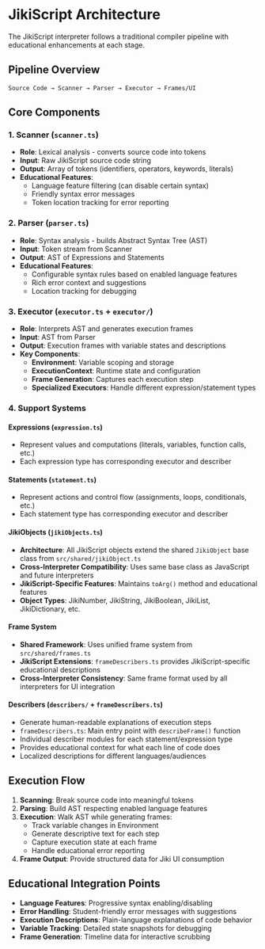 # JikiScript Architecture

The JikiScript interpreter follows a traditional compiler pipeline with educational enhancements at each stage.

## Pipeline Overview

```
Source Code → Scanner → Parser → Executor → Frames/UI
```

## Core Components

### 1. Scanner (`scanner.ts`)

- **Role**: Lexical analysis - converts source code into tokens
- **Input**: Raw JikiScript source code string
- **Output**: Array of tokens (identifiers, operators, keywords, literals)
- **Educational Features**:
  - Language feature filtering (can disable certain syntax)
  - Friendly syntax error messages
  - Token location tracking for error reporting

### 2. Parser (`parser.ts`)

- **Role**: Syntax analysis - builds Abstract Syntax Tree (AST)
- **Input**: Token stream from Scanner
- **Output**: AST of Expressions and Statements
- **Educational Features**:
  - Configurable syntax rules based on enabled language features
  - Rich error context and suggestions
  - Location tracking for debugging

### 3. Executor (`executor.ts` + `executor/`)

- **Role**: Interprets AST and generates execution frames
- **Input**: AST from Parser
- **Output**: Execution frames with variable states and descriptions
- **Key Components**:
  - **Environment**: Variable scoping and storage
  - **ExecutionContext**: Runtime state and configuration
  - **Frame Generation**: Captures each execution step
  - **Specialized Executors**: Handle different expression/statement types

### 4. Support Systems

#### Expressions (`expression.ts`)

- Represent values and computations (literals, variables, function calls, etc.)
- Each expression type has corresponding executor and describer

#### Statements (`statement.ts`)

- Represent actions and control flow (assignments, loops, conditionals, etc.)
- Each statement type has corresponding executor and describer

#### JikiObjects (`jikiObjects.ts`)

- **Architecture**: All JikiScript objects extend the shared `JikiObject` base class from `src/shared/jikiObject.ts`
- **Cross-Interpreter Compatibility**: Uses same base class as JavaScript and future interpreters
- **JikiScript-Specific Features**: Maintains `toArg()` method and educational features
- **Object Types**: JikiNumber, JikiString, JikiBoolean, JikiList, JikiDictionary, etc.

#### Frame System

- **Shared Framework**: Uses unified frame system from `src/shared/frames.ts`
- **JikiScript Extensions**: `frameDescribers.ts` provides JikiScript-specific educational descriptions
- **Cross-Interpreter Consistency**: Same frame format used by all interpreters for UI integration

#### Describers (`describers/` + `frameDescribers.ts`)

- Generate human-readable explanations of execution steps
- `frameDescribers.ts`: Main entry point with `describeFrame()` function
- Individual describer modules for each statement/expression type
- Provides educational context for what each line of code does
- Localized descriptions for different languages/audiences

## Execution Flow

1. **Scanning**: Break source code into meaningful tokens
2. **Parsing**: Build AST respecting enabled language features
3. **Execution**: Walk AST while generating frames:
   - Track variable changes in Environment
   - Generate descriptive text for each step
   - Capture execution state at each frame
   - Handle educational error reporting
4. **Frame Output**: Provide structured data for Jiki UI consumption

## Educational Integration Points

- **Language Features**: Progressive syntax enabling/disabling
- **Error Handling**: Student-friendly error messages with suggestions
- **Execution Descriptions**: Plain-language explanations of code behavior
- **Variable Tracking**: Detailed state snapshots for debugging
- **Frame Generation**: Timeline data for interactive scrubbing
